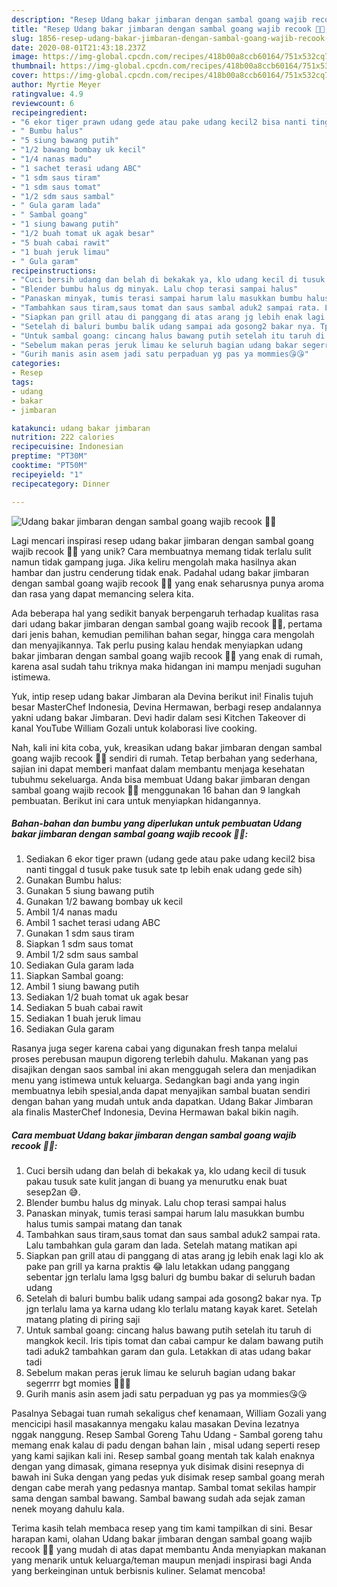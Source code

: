 ```yaml
---
description: "Resep Udang bakar jimbaran dengan sambal goang wajib recook 👍🏻, Lezat"
title: "Resep Udang bakar jimbaran dengan sambal goang wajib recook 👍🏻, Lezat"
slug: 1856-resep-udang-bakar-jimbaran-dengan-sambal-goang-wajib-recook-lezat
date: 2020-08-01T21:43:18.237Z
image: https://img-global.cpcdn.com/recipes/418b00a8ccb60164/751x532cq70/udang-bakar-jimbaran-dengan-sambal-goang-wajib-recook-👍🏻-foto-resep-utama.jpg
thumbnail: https://img-global.cpcdn.com/recipes/418b00a8ccb60164/751x532cq70/udang-bakar-jimbaran-dengan-sambal-goang-wajib-recook-👍🏻-foto-resep-utama.jpg
cover: https://img-global.cpcdn.com/recipes/418b00a8ccb60164/751x532cq70/udang-bakar-jimbaran-dengan-sambal-goang-wajib-recook-👍🏻-foto-resep-utama.jpg
author: Myrtie Meyer
ratingvalue: 4.9
reviewcount: 6
recipeingredient:
- "6 ekor tiger prawn udang gede atau pake udang kecil2 bisa nanti tinggal d tusuk pake tusuk sate tp lebih enak udang gede sih"
- " Bumbu halus"
- "5 siung bawang putih"
- "1/2 bawang bombay uk kecil"
- "1/4 nanas madu"
- "1 sachet terasi udang ABC"
- "1 sdm saus tiram"
- "1 sdm saus tomat"
- "1/2 sdm saus sambal"
- " Gula garam lada"
- " Sambal goang"
- "1 siung bawang putih"
- "1/2 buah tomat uk agak besar"
- "5 buah cabai rawit"
- "1 buah jeruk limau"
- " Gula garam"
recipeinstructions:
- "Cuci bersih udang dan belah di bekakak ya, klo udang kecil di tusuk pakau tusuk sate kulit jangan di buang ya menurutku enak buat sesep2an 😅."
- "Blender bumbu halus dg minyak. Lalu chop terasi sampai halus"
- "Panaskan minyak, tumis terasi sampai harum lalu masukkan bumbu halus tumis sampai matang dan tanak"
- "Tambahkan saus tiram,saus tomat dan saus sambal aduk2 sampai rata. Lalu tambahkan gula garam dan lada. Setelah matang matikan api"
- "Siapkan pan grill atau di panggang di atas arang jg lebih enak lagi klo ak pake pan grill ya karna praktis 😂 lalu letakkan udang panggang sebentar jgn terlalu lama lgsg baluri dg bumbu bakar di seluruh badan udang"
- "Setelah di baluri bumbu balik udang sampai ada gosong2 bakar nya. Tp jgn terlalu lama ya karna udang klo terlalu matang kayak karet. Setelah matang plating di piring saji"
- "Untuk sambal goang: cincang halus bawang putih setelah itu taruh di mangkok kecil. Iris tipis tomat dan cabai campur ke dalam bawang putih tadi aduk2 tambahkan garam dan gula. Letakkan di atas udang bakar tadi"
- "Sebelum makan peras jeruk limau ke seluruh bagian udang bakar segerrrr bgt momies 🥰👍🏻"
- "Gurih manis asin asem jadi satu perpaduan yg pas ya mommies😘😘"
categories:
- Resep
tags:
- udang
- bakar
- jimbaran

katakunci: udang bakar jimbaran 
nutrition: 222 calories
recipecuisine: Indonesian
preptime: "PT30M"
cooktime: "PT50M"
recipeyield: "1"
recipecategory: Dinner

---
```



![Udang bakar jimbaran dengan sambal goang wajib recook 👍🏻](https://img-global.cpcdn.com/recipes/418b00a8ccb60164/751x532cq70/udang-bakar-jimbaran-dengan-sambal-goang-wajib-recook-👍🏻-foto-resep-utama.jpg)

Lagi mencari inspirasi resep udang bakar jimbaran dengan sambal goang wajib recook 👍🏻 yang unik? Cara membuatnya memang tidak terlalu sulit namun tidak gampang juga. Jika keliru mengolah maka hasilnya akan hambar dan justru cenderung tidak enak. Padahal udang bakar jimbaran dengan sambal goang wajib recook 👍🏻 yang enak seharusnya punya aroma dan rasa yang dapat memancing selera kita.

Ada beberapa hal yang sedikit banyak berpengaruh terhadap kualitas rasa dari udang bakar jimbaran dengan sambal goang wajib recook 👍🏻, pertama dari jenis bahan, kemudian pemilihan bahan segar, hingga cara mengolah dan menyajikannya. Tak perlu pusing kalau hendak menyiapkan udang bakar jimbaran dengan sambal goang wajib recook 👍🏻 yang enak di rumah, karena asal sudah tahu triknya maka hidangan ini mampu menjadi suguhan istimewa.

Yuk, intip resep udang bakar Jimbaran ala Devina berikut ini! Finalis tujuh besar MasterChef Indonesia, Devina Hermawan, berbagi resep andalannya yakni udang bakar Jimbaran. Devi hadir dalam sesi Kitchen Takeover di kanal YouTube William Gozali untuk kolaborasi live cooking.


Nah, kali ini kita coba, yuk, kreasikan udang bakar jimbaran dengan sambal goang wajib recook 👍🏻 sendiri di rumah. Tetap berbahan yang sederhana, sajian ini dapat memberi manfaat dalam membantu menjaga kesehatan tubuhmu sekeluarga. Anda bisa membuat Udang bakar jimbaran dengan sambal goang wajib recook 👍🏻 menggunakan 16 bahan dan 9 langkah pembuatan. Berikut ini cara untuk menyiapkan hidangannya.

<!--inarticleads1-->

##### Bahan-bahan dan bumbu yang diperlukan untuk pembuatan Udang bakar jimbaran dengan sambal goang wajib recook 👍🏻:

1. Sediakan 6 ekor tiger prawn (udang gede atau pake udang kecil2 bisa nanti tinggal d tusuk pake tusuk sate tp lebih enak udang gede sih)
1. Gunakan  Bumbu halus:
1. Gunakan 5 siung bawang putih
1. Gunakan 1/2 bawang bombay uk kecil
1. Ambil 1/4 nanas madu
1. Ambil 1 sachet terasi udang ABC
1. Gunakan 1 sdm saus tiram
1. Siapkan 1 sdm saus tomat
1. Ambil 1/2 sdm saus sambal
1. Sediakan  Gula garam lada
1. Siapkan  Sambal goang:
1. Ambil 1 siung bawang putih
1. Sediakan 1/2 buah tomat uk agak besar
1. Sediakan 5 buah cabai rawit
1. Sediakan 1 buah jeruk limau
1. Sediakan  Gula garam


Rasanya juga seger karena cabai yang digunakan fresh tanpa melalui proses perebusan maupun digoreng terlebih dahulu. Makanan yang pas disajikan dengan saos sambal ini akan menggugah selera dan menjadikan menu yang istimewa untuk keluarga. Sedangkan bagi anda yang ingin membuatnya lebih spesial,anda dapat menyajikan sambal buatan sendiri dengan bahan yang mudah untuk anda dapatkan. Udang Bakar Jimbaran ala finalis MasterChef Indonesia, Devina Hermawan bakal bikin nagih. 

<!--inarticleads2-->

##### Cara membuat Udang bakar jimbaran dengan sambal goang wajib recook 👍🏻:

1. Cuci bersih udang dan belah di bekakak ya, klo udang kecil di tusuk pakau tusuk sate kulit jangan di buang ya menurutku enak buat sesep2an 😅.
1. Blender bumbu halus dg minyak. Lalu chop terasi sampai halus
1. Panaskan minyak, tumis terasi sampai harum lalu masukkan bumbu halus tumis sampai matang dan tanak
1. Tambahkan saus tiram,saus tomat dan saus sambal aduk2 sampai rata. Lalu tambahkan gula garam dan lada. Setelah matang matikan api
1. Siapkan pan grill atau di panggang di atas arang jg lebih enak lagi klo ak pake pan grill ya karna praktis 😂 lalu letakkan udang panggang sebentar jgn terlalu lama lgsg baluri dg bumbu bakar di seluruh badan udang
1. Setelah di baluri bumbu balik udang sampai ada gosong2 bakar nya. Tp jgn terlalu lama ya karna udang klo terlalu matang kayak karet. Setelah matang plating di piring saji
1. Untuk sambal goang: cincang halus bawang putih setelah itu taruh di mangkok kecil. Iris tipis tomat dan cabai campur ke dalam bawang putih tadi aduk2 tambahkan garam dan gula. Letakkan di atas udang bakar tadi
1. Sebelum makan peras jeruk limau ke seluruh bagian udang bakar segerrrr bgt momies 🥰👍🏻
1. Gurih manis asin asem jadi satu perpaduan yg pas ya mommies😘😘


Pasalnya Sebagai tuan rumah sekaligus chef kenamaan, William Gozali yang mencicipi hasil masakannya mengaku kalau masakan Devina lezatnya nggak nanggung. Resep Sambal Goreng Tahu Udang - Sambal goreng tahu memang enak kalau di padu dengan bahan lain , misal udang seperti resep yang kami sajikan kali ini. Resep sambal goang mentah tak kalah enaknya dengan yang dimasak, gimana resepnya yuk disimak disini resepnya di bawah ini Suka dengan yang pedas yuk disimak resep sambal goang merah dengan cabe merah yang pedasnya mantap. Sambal tomat sekilas hampir sama dengan sambal bawang. Sambal bawang sudah ada sejak zaman nenek moyang dahulu kala. 

Terima kasih telah membaca resep yang tim kami tampilkan di sini. Besar harapan kami, olahan Udang bakar jimbaran dengan sambal goang wajib recook 👍🏻 yang mudah di atas dapat membantu Anda menyiapkan makanan yang menarik untuk keluarga/teman maupun menjadi inspirasi bagi Anda yang berkeinginan untuk berbisnis kuliner. Selamat mencoba!
